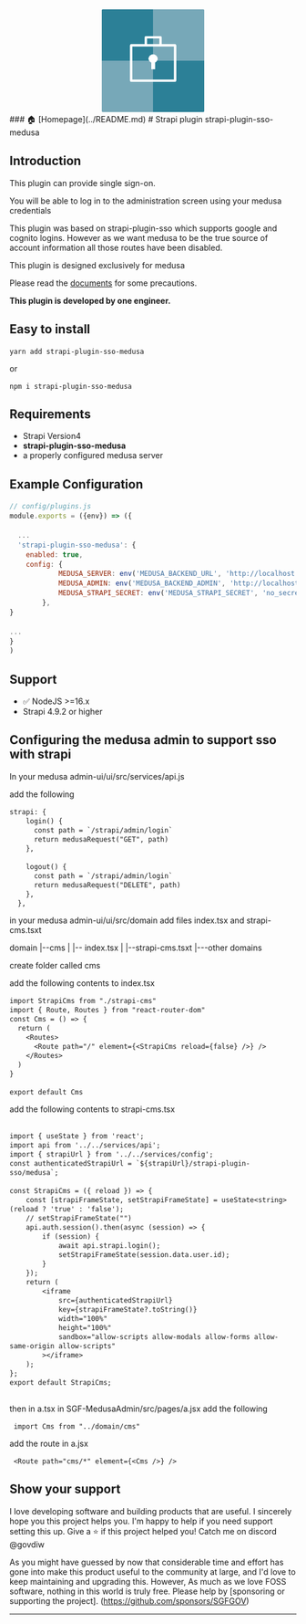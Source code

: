 <div align="center">
 <img src="https://github.com/yasudacloud/strapi-plugin-sso/blob/main/docs/strapi-plugin-sso.png?raw=true" width="180"/>
</div>
### 🏠 [Homepage](../README.md)
# Strapi plugin strapi-plugin-sso-medusa

## Introduction
This plugin can provide single sign-on.

You will be able to log in to the administration screen using your medusa credentials

This plugin was based on strapi-plugin-sso which supports google and cognito logins. However as we want medusa to be the true source of account information all those routes have been disabled. 

This plugin is designed exclusively for medusa 

Please read the [documents](#user-content-documentationenglish) for some precautions.

**This plugin is developed by one engineer.**


## Easy to install
```shell
yarn add strapi-plugin-sso-medusa
```
or
```shell
npm i strapi-plugin-sso-medusa
```

## Requirements
- Strapi Version4
- **strapi-plugin-sso-medusa**
- a properly configured medusa server

## Example Configuration
```javascript
// config/plugins.js
module.exports = ({env}) => ({

  ...
  'strapi-plugin-sso-medusa': {
    enabled: true,
    config: {
			MEDUSA_SERVER: env('MEDUSA_BACKEND_URL', 'http://localhost:9000'),
			MEDUSA_ADMIN: env('MEDUSA_BACKEND_ADMIN', 'http://localhost:7000'),
			MEDUSA_STRAPI_SECRET: env('MEDUSA_STRAPI_SECRET', 'no_secret'),
		},
}

...
}
)
```

## Support
- ✅ NodeJS >=16.x
- Strapi 4.9.2 or higher

## Configuring the medusa admin to support sso with strapi

In your medusa admin-ui/ui/src/services/api.js

add the following
```
strapi: {
    login() {
      const path = `/strapi/admin/login`
      return medusaRequest("GET", path)
    },

    logout() {
      const path = `/strapi/admin/login`
      return medusaRequest("DELETE", path)
    },
  },
```

in your medusa admin-ui/ui/src/domain
add files index.tsx and strapi-cms.tsxt

domain
  |--cms
  |   |-- index.tsx
  |    |--strapi-cms.tsxt
  |---other domains

create folder called cms


add the following contents to index.tsx

```
import StrapiCms from "./strapi-cms"
import { Route, Routes } from "react-router-dom"
const Cms = () => {
  return (
    <Routes>
      <Route path="/" element={<StrapiCms reload={false} />} />
    </Routes>
  )
}

export default Cms
```

add the following contents to strapi-cms.tsx
```

import { useState } from 'react';
import api from '../../services/api';
import { strapiUrl } from '../../services/config';
const authenticatedStrapiUrl = `${strapiUrl}/strapi-plugin-sso/medusa`;

const StrapiCms = ({ reload }) => {
	const [strapiFrameState, setStrapiFrameState] = useState<string>(reload ? 'true' : 'false');
	// setStrapiFrameState("")
	api.auth.session().then(async (session) => {
		if (session) {
			await api.strapi.login();
			setStrapiFrameState(session.data.user.id);
		}
	});
	return (
		<iframe
			src={authenticatedStrapiUrl}
			key={strapiFrameState?.toString()}
			width="100%"
			height="100%"
			sandbox="allow-scripts allow-modals allow-forms allow-same-origin allow-scripts"
		></iframe>
	);
};
export default StrapiCms;


```

then in a.tsx in SGF-MedusaAdmin/src/pages/a.jsx
add the following

```
 import Cms from "../domain/cms"
```

add the route in a.jsx
```
 <Route path="cms/*" element={<Cms />} />

```

## Show your support

I love developing software and building products that are useful. 
I sincerely hope you this project helps you. I'm happy to help if you need support setting this up. 
Give a ⭐️ if this project helped you! Catch me on discord @govdiw

As you might have guessed by now that considerable time and effort has gone into make this product useful to the community at large, and I'd love to keep maintaining and upgrading this. However, As much as we love FOSS software, nothing in this world is truly free. Please help by [sponsoring or supporting the project]. (https://github.com/sponsors/SGFGOV)

***
